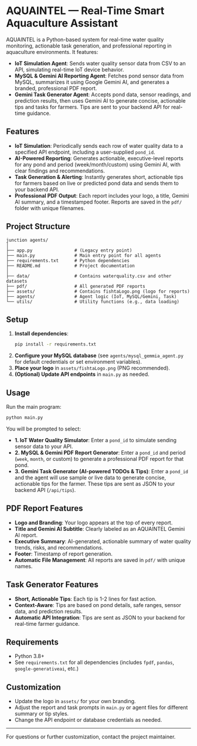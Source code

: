 # AQUAINTEL — Real-Time Smart Aquaculture Assistant

AQUAINTEL is a Python-based system for real-time water quality monitoring, actionable task generation, and professional reporting in aquaculture environments. It features:

- **IoT Simulation Agent**: Sends water quality sensor data from CSV to an API, simulating real-time IoT device behavior.
- **MySQL & Gemini AI Reporting Agent**: Fetches pond sensor data from MySQL, summarizes it using Google Gemini AI, and generates a branded, professional PDF report.
- **Gemini Task Generator Agent**: Accepts pond data, sensor readings, and prediction results, then uses Gemini AI to generate concise, actionable tips and tasks for farmers. Tips are sent to your backend API for real-time guidance.

## Features

- **IoT Simulation**: Periodically sends each row of water quality data to a specified API endpoint, including a user-supplied `pond_id`.
- **AI-Powered Reporting**: Generates actionable, executive-level reports for any pond and period (week/month/custom) using Gemini AI, with clear findings and recommendations.
- **Task Generation & Alerting**: Instantly generates short, actionable tips for farmers based on live or predicted pond data and sends them to your backend API.
- **Professional PDF Output**: Each report includes your logo, a title, Gemini AI summary, and a timestamped footer. Reports are saved in the `pdf/` folder with unique filenames.

## Project Structure

```
junction agents/
│
├── app.py                # (Legacy entry point)
├── main.py               # Main entry point for all agents
├── requirements.txt      # Python dependencies
├── README.md             # Project documentation
│
├── data/                 # Contains waterquality.csv and other datasets
├── pdf/                  # All generated PDF reports
├── assets/               # Contains fishtaLogo.png (logo for reports)
├── agents/               # Agent logic (IoT, MySQL/Gemini, Task)
└── utils/                # Utility functions (e.g., data loading)
```

## Setup

1. **Install dependencies**:
   ```bash
   pip install -r requirements.txt
   ```
2. **Configure your MySQL database** (see `agents/mysql_gemmia_agent.py` for default credentials or set environment variables).
3. **Place your logo** in `assets/fishtaLogo.png` (PNG recommended).
4. **(Optional) Update API endpoints** in `main.py` as needed.

## Usage

Run the main program:
```bash
python main.py
```
You will be prompted to select:
- **1. IoT Water Quality Simulator**: Enter a `pond_id` to simulate sending sensor data to your API.
- **2. MySQL & Gemini PDF Report Generator**: Enter a `pond_id` and period (`week`, `month`, or custom) to generate a professional PDF report for that pond.
- **3. Gemini Task Generator (AI-powered TODOs & Tips)**: Enter a `pond_id` and the agent will use sample or live data to generate concise, actionable tips for the farmer. These tips are sent as JSON to your backend API (`/api/tips`).

## PDF Report Features
- **Logo and Branding**: Your logo appears at the top of every report.
- **Title and Gemini AI Subtitle**: Clearly labeled as an AQUAINTEL Gemini AI report.
- **Executive Summary**: AI-generated, actionable summary of water quality trends, risks, and recommendations.
- **Footer**: Timestamp of report generation.
- **Automatic File Management**: All reports are saved in `pdf/` with unique names.

## Task Generator Features
- **Short, Actionable Tips**: Each tip is 1-2 lines for fast action.
- **Context-Aware**: Tips are based on pond details, safe ranges, sensor data, and prediction results.
- **Automatic API Integration**: Tips are sent as JSON to your backend for real-time farmer guidance.

## Requirements
- Python 3.8+
- See `requirements.txt` for all dependencies (includes `fpdf`, `pandas`, `google-generativeai`, etc.)

## Customization
- Update the logo in `assets/` for your own branding.
- Adjust the report and task prompts in `main.py` or agent files for different summary or tip styles.
- Change the API endpoint or database credentials as needed.

---

For questions or further customization, contact the project maintainer.